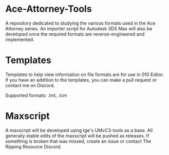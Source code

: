 # Ace-Attorney-Tools
A repository dedicated to studying the various formats used in the Ace Attorney series. An importer script for Autodesk 3DS Max will also be developed once the required formats are reverse-engineered and implemented.

# Templates
Templates to help view information on file formats are for use in 010 Editor. If you have an addition to the templates, you can make a pull request or contact me on Discord.

Supported formats: .lmt, .lcm

# Maxscript
A maxscript will be developed using tge's UMvC3-tools as a base. All generally stable edits of the maxscript will be pushed as releases. If something is broken that was missed, create an issue or contact The Ripping Resource Discord.

